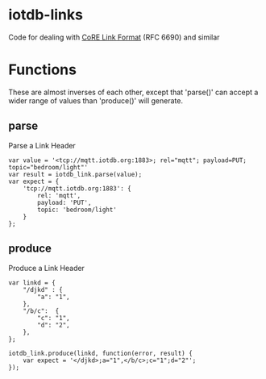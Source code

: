 # iotdb-links
Code for dealing with [CoRE Link Format](https://tools.ietf.org/html/rfc6690) (RFC 6690) and similar

# Functions

These are almost inverses of each other, except that 'parse()' can 
accept a wider range of values than 'produce()' will generate.

## parse

Parse a Link Header

    var value = '<tcp://mqtt.iotdb.org:1883>; rel="mqtt"; payload=PUT; topic="bedroom/light"'
    var result = iotdb_link.parse(value);
    var expect = {
        'tcp://mqtt.iotdb.org:1883': {
            rel: 'mqtt',
            payload: 'PUT',
            topic: 'bedroom/light'
        }
    };

## produce

Produce a Link Header

    var linkd = {
        "/djkd" : {
            "a": "1",
        },
        "/b/c":  { 
            "c": "1",
            "d": "2",
        },
    };

    iotdb_link.produce(linkd, function(error, result) {
        var expect = '</djkd>;a="1",</b/c>;c="1";d="2"';
    });
